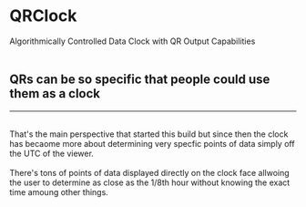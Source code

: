 # QRClock
Algorithmically Controlled Data Clock with QR Output Capabilities
</br></br>
## QRs can be so specific that people could use them as a clock
<hr>
</br>
That's the main perspective that started this build but since then the clock has becaome more about determining very specfic points of data simply off the UTC of the viewer.
</br></br>
There's tons of points of data displayed directly on the clock face allwoing the user to determine as close as the 1/8th hour without knowing the exact time amoung other things.
